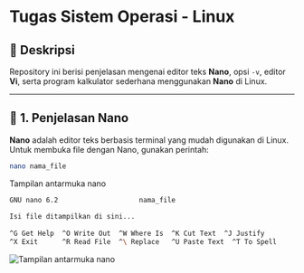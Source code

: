 # Tugas Sistem Operasi - Linux

## 📌 Deskripsi
Repository ini berisi penjelasan mengenai editor teks **Nano**, opsi `-v`, editor **Vi**, serta program kalkulator sederhana menggunakan **Nano** di Linux.

---

## 📝 1. Penjelasan Nano
**Nano** adalah editor teks berbasis terminal yang mudah digunakan di Linux.  
Untuk membuka file dengan Nano, gunakan perintah:
```bash
nano nama_file
```
Tampilan antarmuka nano
```bash
GNU nano 6.2                    nama_file                                
                                                                       
Isi file ditampilkan di sini...
                                                                       
^G Get Help  ^O Write Out  ^W Where Is  ^K Cut Text  ^J Justify        
^X Exit      ^R Read File  ^\ Replace   ^U Paste Text  ^T To Spell     
```
![Tampilan antarmuka nano](Downloads\antarmuka.png)
